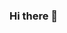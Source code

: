 ### Hi there 👋

<!--
**Jhomar1158-ux/Jhomar1158-ux** is a ✨ _special_ ✨ repository because its `README.md` (this file) appears on your GitHub profile.

[![Linkedin](https://img.shields.io/badge/-LinkedIn-blue?style=flat&logo=Linkedin&logoColor=white)](https://www.linkedin.com/in/jhomar-astuyauri/)
[<img src="https://img.shields.io/github/followers/LeandraOliveiraS?label=follow&style=social" height="22" title="Follow me" />](https://github.com/Jhomar1158-ux) 
[![Facebook](https://img.shields.io/badge/-Facebook-3b5998?style=flat&labelColor=3b5998&logo=facebook&logoColor=white)](https://www.facebook.com/jhomar.astuyauriherencia.12/)
[![Gmail](https://img.shields.io/badge/-Gmail-c14438?style=flat&logo=Gmail&logoColor=white)](mailto:jhomarcristianelias@gmail.com)

Here are some ideas to get you started:

- 🌱 I’m currently learning <img height="20" src="https://raw.githubusercontent.com/github/explore/80688e429a7d4ef2fca1e82350fe8e3517d3494d/topics/javascript/javascript.png"></code>
- 👯 I’m looking to collaborate on ...
- 🤔 I’m looking for help with ...
- 💬 Ask me about ...
- 📫 How to reach me: ...
- 😄 Pronouns: ...
- ⚡ Fun fact: ...
-->
